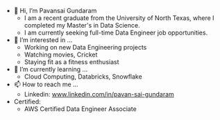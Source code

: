 - 👋 Hi, I’m Pavansai Gundaram
  - I am a recent graduate from the University of North Texas, where I completed my Master's in Data Science.
  - I am currently seeking full-time Data Engineer job opportunities.
- 👀 I’m interested in ...
  - Working on new Data Engineering projects
  - Watching movies, Cricket
  - Staying fit as a fitness enthusiast
- 🌱 I’m currently learning ...
  - Cloud Computing, Databricks, Snowflake
- 📫 How to reach me ...
  -  Linkedin: www.linkedin.com/in/pavan-sai-gundaram
- Certified:
    - AWS Certified Data Engineer Associate


<!---
PavansaiGundaram/PavansaiGundaram is a ✨ special ✨ repository because its `README.md` (this file) appears on your GitHub profile.
You can click the Preview link to take a look at your changes.
--->
